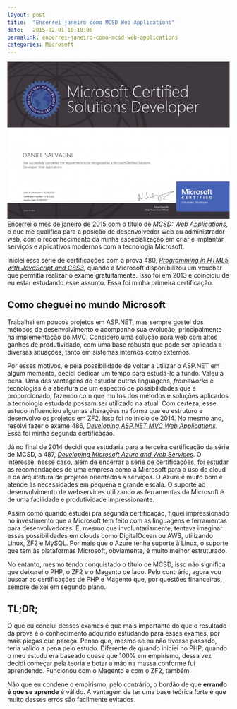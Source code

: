 ```yaml
---
layout: post
title:  "Encerrei janeiro como MCSD Web Applications"
date:   2015-02-01 10:18:00
permalink: encerrei-janeiro-como-mcsd-web-applications
categories: Microsoft
---
```


![Certificação Microsoft - Daniel Salvagni](/assets/images/posts/cert/MCSD-700x494.jpg)
Encerrei o mês de janeiro de 2015 com o título de [_MCSD: Web Applications_](https://www.microsoft.com/learning/pt-br/mcsd-web-apps-certification.aspx "Irá abrir em uma nova janela"), o que me qualifica para a posição de desenvolvedor web ou administrador web, com o reconhecimento da minha especialização em criar e implantar serviços e aplicativos modernos com a tecnologia Microsoft.

Iniciei essa série de certificações com a prova 480, [_Programming in HTML5 with JavaScript and CSS3_](https://www.microsoft.com/learning/pt-br/exam-70-480.aspx "Irá abrir em uma nova janela"), quando a Microsoft disponibilizou um voucher que permitia realizar o exame gratuitamente. Isso foi em 2013 e coincidiu de eu estar estudando esse assunto. Essa foi minha primeira certificação.

## Como cheguei no mundo Microsoft

Trabalhei em poucos projetos em ASP.NET, mas sempre gostei dos métodos de desenvolvimento e acompanho sua evolução, principalmente na implementação do MVC. Considero uma solução para web com altos ganhos de produtividade, com uma base robusta que pode ser aplicada a diversas situações, tanto em sistemas internos como externos.

Por esses motivos, e pela possibilidade de voltar a utilizar o ASP.NET em algum momento, decidi dedicar um tempo para estudá-lo a fundo. Valeu a pena. Uma das vantagens de estudar outras linguagens, _frameworks_ e tecnologias é a abertura de um espectro de possibilidades que é proporcionado, fazendo com que muitos dos métodos e soluções aplicados a tecnologia estudada possam ser utilizado na atual. Com certeza, esse estudo influenciou algumas alterações na forma que eu estruturo e desenvolvo os projetos em ZF2\. Isso foi no início de 2014\. No mesmo ano, resolvi fazer o exame 486, [_Developing ASP.NET MVC Web Applications_](https://www.microsoft.com/learning/pt-br/exam-70-486.aspx "Irá abrir em uma nova janela"). Essa foi minha segunda certificação.

Já no final de 2014 decidi que estudaria para a terceira certificação da série de MCSD, a 487, [_Developing Microsoft Azure and Web Services_](https://www.microsoft.com/learning/pt-br/exam-70-487.aspx "Irá abrir em uma nova janela"). O interesse, nesse caso, além de encerrar a série de certificações, foi estudar as recomendações de uma empresa como a Microsoft para o uso do cloud e da arquitetura de projetos orientados a serviços. O Azure é muito bom e atende às necessidades em pequena e grande escala. O suporte ao desenvolvimento de webservices utilizando as ferramentas da Microsoft é de uma facilidade e produtividade impressionante.

Assim como quando estudei pra segunda certificação, fiquei impressionado no investimento que a Microsoft tem feito com as linguagens e ferramentas para desenvolvedores. E, mesmo que involuntariamente, tentava imaginar essas possibilidades em clouds como DigitalOcean ou AWS, utilizando Linux, ZF2 e MySQL. Por mais que o Azure tenha suporte à Linux, o suporte que tem às plataformas Microsoft, obviamente, é muito melhor estruturado.

No entanto, mesmo tendo conquistado o título de MCSD, isso não significa que deixarei o PHP, o ZF2 e o Magento de lado. Pelo contrário, agora vou buscar as certificações de PHP e Magento que, por questões financeiras, sempre deixei em segundo plano.

## TL;DR;

O que eu conclui desses exames é que mais importante do que o resultado da prova é o conhecimento adquirido estudando para esses exames, por mais piegas que pareça. Penso que, mesmo se eu não tivesse passado, teria valido a pena pelo estudo. Diferente de quando iniciei no PHP, quando o meu estudo era baseado quase que 100% em empirismo, dessa vez decidi começar pela teoria e botar a mão na massa conforme fui aprendendo. Funcionou com o Magento e com o ZF2, também.

Não que eu condene o empirismo, pelo contrário, o bordão de que **errando é que se aprende** é válido. A vantagem de ter uma base teórica forte é que muito desses erros são facilmente evitados.